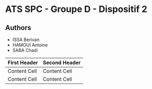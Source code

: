 # ATS SPC - Groupe D - Dispositif 2

## Authors

* ISSA Berivan
* HAMOUI Antoine
* SABA Chadi

| First Header  | Second Header |
| ------------- | ------------- |
| Content Cell  | Content Cell  |
| Content Cell  | Content Cell  |
